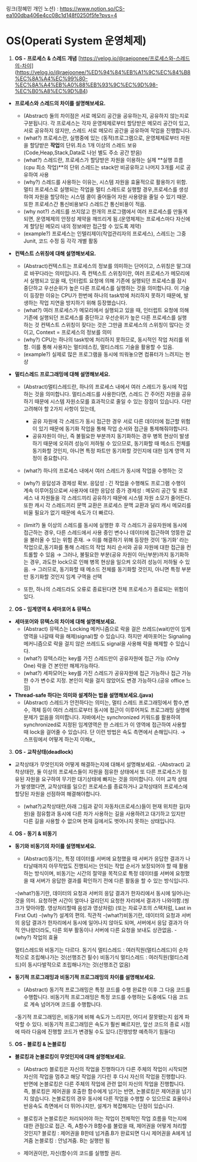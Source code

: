 링크(정혜민 개인 노션) : https://www.notion.so/CS-ea100dba406e4cc08c1d148f0250f5fe?pvs=4

# OS(Operati System 운영체제)

1. **OS - 프로세스 & 스레드 개념**
[https://velog.io/@raejoonee/프로세스와-스레드의-차이]
(https://velog.io/@raejoonee/%ED%94%84%EB%A1%9C%EC%84%B8%EC%8A%A4%EC%99%80-%EC%8A%A4%EB%A0%88%EB%93%9C%EC%9D%98-%EC%B0%A8%EC%9D%B4)
- **프로세스와 스레드의 차이를 설명해보세요.**
    - (Abstract) 둘의 차이점은 서로 메모리 공간을 공유하는지, 공유하지 않는지로 구분됩니다.
    각 프로세스는 각자 운영체제로부터 할당받은 메모리 공간이 있고, 서로 공유하지 않지만, 스레드 서로 메모리 공간을 공유하여 작업을 진행합니다.
    - (what?) 프로세스란, 실행중에 있는 (동적)프로그램으로, 운영체제로부터 자원을 할당받은 **작업**의 단위.최소 1개 이상의 스레드 보유(Code,Heap,Stack,Data로 나뉜 별도 주소 공간 받음)
    - (what?) 스레드란, 프로세스가 할당받은 자원을 이용하는 실제 **실행 흐름(cpu 최소 작업)**의 단위
    스레드는 stack만 비공유하고 나머지 3개를 서로 공유하여 사용
    - (why?) 스레드를 사용하는 이유는, 시스템 자원을 효율적으로 활용하기 위함. 
    멀티 프로세스로 실행되는 작업을 멀티 스레드로 실행할 경우,프로세스를 생성하여 자원을 할당하는 시스템 콜이 줄어들어 자원 사용량을 줄일 수 있기 때문. 또한 프로세스간 통신비용보다 스레드간 통신비용이 적음.
    - (why not?) 스레드를 쓰지않고 한개의 프로그램에서 여러 프로세스를 만들게 되면, 운영체제의 안정성 제약을 깨뜨리게 됨.(운영체제는 프로세스마다 자신에게 할당된 메모리 내의 정보에만 접근할 수 있도록 제약)
    - (example?) 프로세스는 인텔리제이(작업관리자의 프로세스), 스레드는 그중 Junit, 코드 수정 등 각각 개별 활동

    
- **컨텍스트 스위칭에 대해 설명해보세요.**
    - (Abstract)컨텍스트는 프로세스의 정보를 의미하는 단어이고, 스위칭은 말그대로 바꾸다라는 의미입니다.  즉 컨텍스트 스위칭이란, 여러 프로세스가 메모리에서 실행되고 있을 때, 인터럽트 요청에 의해 기존에 실행되던 프로세스를 잠시 중단하고 우선순위가 높은 다른 프로세스를 실행하는 것을 의미합니다. 이 기술이 등장한 이유는 CPU가 한번에 하나의 task밖에 처리하지 못하기 때문에, 발생하는 작업 지연을 방지하기 위해 등장했습니다.
    - (what?) 여러 프로세스가 메모리에서 실행되고 있을 때, 인터럽트 요청에 의해 기존에 실행되던 프로세스를 중단하고 우선순위가 높은 다른 프로세스를 실행하는 것
    컨텍스트 스위칭이 잦다는 것은 그만큼 프로세스의 스위칭이 많다는 것이고, 
    Context = 프로세스의 정보를 의미
    - (why?) CPU는 하나의 task밖에 처리하지 못하므로, 동시적인 작업 처리를 위함. 이를 통해 사용자는 멀티테스킹, 멀티스레드 기술을 활용할 수 있음.
    - (example?) 실제로 많은 프로그램을 동시에 띄워놓으면 컴퓨터가 느려지는 현상
- **멀티스레드 프로그래밍에 대해 설명해보세요.**
    - (Abstract)멀티스레드란, 하나의 프로세스 내에서 여러 스레드가 동시에 작업하는 것을 의미합니다.
    멀티스레드를 사용한다면, 스레드 간 주어진 자원을 공유하기 때문에 시스템 자원소모를 효과적으로 줄일 수 있는 장점이 있습니다. 
    다만 고려해야 할 2가지 사항이 있는데,
        - 공유 자원에 각 스레드가 동시 접근한 경우 서로 다른 데이터에 접근할 위험이 있기 때문에 동기화 작업을 통해 작업 순서와 접근을 통제해줘야합니다.
        - 공유자원이 아닌, 즉 불필요한 부분까지 동기화하는 경우 병목 현상이 발생하기 때문에 오히려 성능이 저하될 수 있으므로, 동기화할 때 메소드 전체를 동기화할 것인지, 아니면 특정 파트만 동기화할 것인지에 대한 임계 영역 지정이 중요합니다. 
    - (what?) 하나의 프로세스 내에서 여러 스레드가 동시에 작업을 수행하는 것
    - (why?) 응답성과 경제성 확보.
    응답성 : 긴 작업을 수행해도 프로그램 수행이 계속 이루어짐으로써 사용자에 대한 응답성 증가
    경제성 : 메모리 공간 및 프로세스 내 자원들을 각 스레드끼리 공유하기 때문에 시스템 자원 소모가 줄어든다. 또한 캐시 각 스레드끼리 문맥 교환은 프로세스 문맥 교환과 달리 캐시 메모리를 비울 필요가 없기 때문에 속도가 더 빠르다.
    
    - (limit?) 둘 이상의 스레드를 동시에 실행한 후 각 스레드가 공유자원에 동시에 접근하는 경우, 다른 스레드에서 사용 중인 변수나 데이터에 접근하여 엉뚱한 값을 불러올 수 있는 위험 존재. 
     → 이를 해결하기 위해 등장한 것이 ‘동기화’ 라는 작업으로,동기화를 통해 스레드의 작업 처리 순서와 공유 자원에 대한 접근을 컨트롤할 수 있음
     → 그러나, 불필요한 부분(공유 자원이 아닌부분)까지 동기화하는 경우, 과도한 lock으로 인해 병목 현상을 일으켜 오히려 성능이 저하될 수 있음.
     → 그러므로, 동기화할 때 메소드 전체를 동기화할 것인지, 아니면 특정 부분만 동기화할 것인지 임계 구역을 선택 
    - 또한, 하나의 스레드라도 오류로 종료된다면 전체 프로세스가 종료되는 위험이 있다.
    
2. **OS - 임계영역 & 세마포어 & 뮤텍스**
- **세마포어와 뮤텍스의 차이에 대해 설명해보세요.**
    - (Abstract) 뮤텍스는 Locking 메커니즘으로 락을 걸은 쓰레드(wait)만이 임계 영역을 나갈때 락을 해제)signal)할 수 있습니다. 하지만 세마포어는 Signaling 메커니즘으로 락을 걸지 않은 쓰레드도 signal을 사용해 락을 해제할 수 있습니다.
    - (what?) 뮤텍스라는 key를 가진 스레드만이 공유자원에 접근 가능 (Only One)
    락을 건 본인만 해제가능하다.
    - (what?) 세파모어는 key를 가진 스레드가 공유자원에 접근 가능하나 접근 가능한 수가 변수로 지정.
    본인이 락을 걸지 않았어도 변경 가능하다.(공유 office 느낌)
- **Thread-safe 하다는 의미와 설계하는 법을 설명해보세요.(java)**
    - (Abstract) 스레드가 안전하다는 의미는, 멀티 스레드 프로그래밍에서 함수,변수, 객체 등이 여러 스레드로부터 동시에 접근이 이루어져도 프로그래밍 실행에 문제가 없음을 의미합니다.
    자바에서는 synchronized 키워드를 활용하여 synchronized로 지정된 임계영역은 한 스레드가 이 영역에 접근하여 사용할 때 lock을 걸어줄 수 있습니다. 단 이런 방법은 속도 측면에서 손해입니다.
    → 스프링에서 어떻게 하는지 이해x,,

    
3. **OS - 교착상태(deadlock)**
- 교착상태가 무엇인지와 어떻게 해결하는지에 대해서 설명해보세요.
    -(Abstract) 교착상태란, 둘 이상의 프로세스들이 자원을 점유한 상태에서 또 다른 프로세스가 점유된 자원을 요구하여 무기한 대기상태에 빠지는 것을 의미합니다. 이미 교착 상태가 발생했다면, 교착상태를 일으킨 프로세스를 종료하거나 교착상태의 프로세스에 할당된 자원을 선점하여 해결해야합니다.
    
    - (what?)교착상태란,아래 그림과 같이 자동차(프로세스)들이 현재 위치한 길(자원)을 점유함과 동시에 다른 차가 사용하는 길을 사용하려고 대기하고 있지만 다른 길을 사용할 수 없으며 현재 길에서도 벗어나지 못하는 상태입니다.
    
    
4. **OS - 동기 & 비동기**
- **동기와 비동기의 차이를 설명해보세요.**
    - (Abstract)동기는, 특정 데이터를 서버에 요청했을 때 서버가 응답한 결과가 나타날때까지 아무작업도 진행되서는 안되는 작업 순서가 보장되어야 할 때 활용하는 방식이며, 비동기는 시간의 절약을 목적으로 특정 데이터를 서버에 요청했을 때 서버가 응답한 결과를 확인하기 전에 다른 활동을 할 수 있는 방식입니다.
    
    -(what?)동기란, 데이터의 요청과 서버의 응답 결과가 한자리에서 동시에 일어나는 것을 의미. 요청하면 시간이 얼마나 걸리던지 요청한 자리에서 결과가 나와야함.(씽크가 맞아야함. 영상처리할때 음성과 영상처럼) (또는 자료구조의 스택처럼, Last in First Out)
    -(why?) 설계의 편의. 직관적
    -(what?)비동기란, 데이터의 요청과 서버의 응답 결과가 한자리에서 동시에 일어나지 않아도 되며, 서버에서 응답 결과가 아직 안나왔더라도, 다른 외부 활동이나 서버에 다른 요청을 보내도 상관없음.
    -(why?) 작업의 효율
    
    멀티스레드와 비동기는 다르다.
    동기식 멀티스레드 : 여러직원(멀티스레드)이 순차적으로 조립해나가는 것(선행조건 필수)
    비동기식 멀티스레드 : 여러직원(멀티스레드)이 동시다발적으로 조립해나가는 것(선행조건 없음)
    
- **동기적 프로그래밍과 비동기적 프로그래밍의 차이를 설명해보세요.**
    - (Abstract) 동기적 프로그래밍은 특정 코드를 수행 완료한 이후 그 다음 코드를 수행합니다. 비동기적 프로그래밍은 특정 코드를 수행하는 도중에도 다음 코드로 계속 넘어가며 코드를 수행합니다.
    
    -동기적 프로그래밍은, 비동기에 비해 속도가 느리지만, 어디서 잘못됐는지 쉽게 파악할 수 있다.
    비동기적 프로그래밍은 속도가 훨씬 빠르지만, 앞선 코드의 종료 시점에 따라 다음에 진행할 코드가 변경될 수도 있다.(진행방향 예측하기 힘들다)
5. **OS - 블로킹 & 논블로킹**
- **블로킹과 논블로킹이 무엇인지에 대해 설명해보세요.**
    - (Abstract) 블로킹은 자신의 작업을 진행하다가 다른 주체의 작업이 시작되면 자신의 작업을 멈추고 해당 작업을 기다린 후 다시 자신의 작업을 진행합니다. 반면에 논블로킹은 다른 주체의 작업에 관련 없이 자신의 작업을 진행합니다.
    즉, 블로킹은 제어권을 호출한 함수에게 넘기는 반면, 논블로킹은 제어권을 넘기지 않습니다.
    논블로킹의 경우 동시에 다른 작업을 수행할 수 있으므로 효율이나 반응속도 측면에서 더 뛰어나지만, 설계가 복잡해지는 단점이 있습니다.
    
    - 블로킹과 논블로킹은 처리되어야 하는 작업이 전체적인 작업 흐름을 막는지에 대한 관점으로 접근.
    즉, A함수가 B함수를 불렀을 때, 제어권을 어떻게 처리할 것인지?
    블로킹 : 제어권을 B한테 넘겨줌.B가 완료되면 다시 제어권을 A에게 넘겨줌
    논블로킹 : 안넘겨줌. B는 실행만 됨
    
    - 제어권이란, 자신(함수)의 코드를 실행할 권리.
